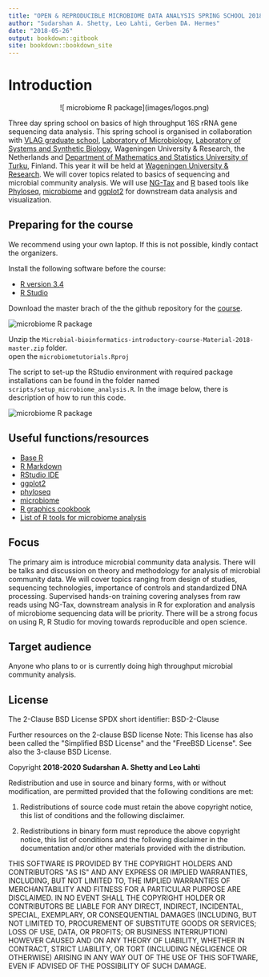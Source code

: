```yaml
---
title: "OPEN & REPRODUCIBLE MICROBIOME DATA ANALYSIS SPRING SCHOOL 2018"
author: "Sudarshan A. Shetty, Leo Lahti, Gerben DA. Hermes"
date: "2018-05-26"
output: bookdown::gitbook
site: bookdown::bookdown_site
---
```


# Introduction  

<center>![ microbiome R package](images/logos.png)</center>  

Three day spring school on basics of high throughput 16S rRNA gene sequencing data analysis. This spring school is organised in collaboration with [VLAG graduate school](https://www.vlaggraduateschool.nl/en.htm), [Laboratory of Microbiology](https://www.wur.nl/en/Expertise-Services/Chair-groups/Agrotechnology-and-Food-Sciences/Laboratory-of-Microbiology.htm), [Laboratory of Systems and Synthetic Biology](https://www.wur.nl/en/Expertise-Services/Chair-groups/Agrotechnology-and-Food-Sciences/Laboratory-of-Systems-and-Synthetic-Biology.htm), Wageningen University & Research, the Netherlands and [Department of Mathematics and Statistics University of Turku](https://www.utu.fi/en/units/sci/units/math/Pages/home.aspx), Finland. This year it will be held at [Wageningen University & Research](https://www.wur.nl/en.htm). We will cover topics related to basics of sequencing and microbial community analysis. We will use [NG-Tax]( https://f1000research.com/articles/5-1791/v1) and [R](https://www.r-project.org/) based tools like [Phyloseq](http://journals.plos.org/plosone/article?id=10.1371/journal.pone.0061217), [microbiome](http://microbiome.github.io/microbiome/) and [ggplot2](http://ggplot2.org/) for downstream data analysis and visualization.   


## Preparing for the course

We recommend using your own laptop. If this is not possible, kindly contact the organizers.

Install the following software before the course:

* [R version 3.4](https://www.r-project.org/)   
* [R Studio](https://www.rstudio.com/)   

Download the master brach of the the github repository for the [course](https://github.com/mibwurrepo/Microbial-bioinformatics-introductory-course-Material-2018).  

![ microbiome R package](images/Gihub_repo_step1.png)</center>  

Unzip the `Microbial-bioinformatics-introductory-course-Material-2018-master.zip` folder.  
open the `microbiometutorials.Rproj`  

The script to set-up the RStudio environment with required package installations can be found in the folder named `scripts/setup_microbiome_analysis.R`. In the image below, there is description of how to run this code.    

![ microbiome R package](images/RStudio_IDE.png)</center>  


## Useful functions/resources     

* [Base R](https://www.rstudio.com/wp-content/uploads/2016/10/r-cheat-sheet-3.pdf)  
* [R Markdown](https://www.rstudio.com/wp-content/uploads/2016/03/rmarkdown-cheatsheet-2.0.pdf)  
* [RStudio IDE](https://www.rstudio.com/wp-content/uploads/2016/01/rstudio-IDE-cheatsheet.pdf)  
* [ggplot2](https://www.rstudio.com/wp-content/uploads/2016/11/ggplot2-cheatsheet-2.1.pdf)  
* [phyloseq](http://journals.plos.org/plosone/article?id=10.1371/journal.pone.0061217)  
* [microbiome](http://microbiome.github.io/microbiome/)  
* [R graphics cookbook](http://www.cookbook-r.com/Graphs/)  
* [List of R tools for microbiome analysis](https://microsud.github.io/Tools-Microbiome-Anlaysis/)  

## Focus    
The primary aim is introduce microbial community data analysis. There will be talks and discussion on theory and methodology for analysis of microbial community data. We will cover topics ranging from design of studies, sequencing technologies, importance of controls and standardized DNA processing. Supervised hands-on training covering analyses from raw reads using NG-Tax, downstream analysis in R for exploration and analysis of microbiome sequencing data will be priority. There will be a strong focus on using R, R Studio for moving towards reproducible and open science.   

## Target audience  
Anyone who plans to or is currently doing high throughput microbial community analysis.  

## License  

The 2-Clause BSD License
SPDX short identifier: BSD-2-Clause

Further resources on the 2-clause BSD license
Note: This license has also been called the "Simplified BSD License" and the "FreeBSD License". See also the 3-clause BSD License.

Copyright **2018-2020 Sudarshan A. Shetty and Leo Lahti**  

Redistribution and use in source and binary forms, with or without modification, are permitted provided that the following conditions are met:  

1. Redistributions of source code must retain the above copyright notice, this list of conditions and the following disclaimer.  

2. Redistributions in binary form must reproduce the above copyright notice, this list of conditions and the following disclaimer in the documentation and/or other materials provided with the distribution.  

THIS SOFTWARE IS PROVIDED BY THE COPYRIGHT HOLDERS AND CONTRIBUTORS "AS IS" AND ANY EXPRESS OR IMPLIED WARRANTIES, INCLUDING, BUT NOT LIMITED TO, THE IMPLIED WARRANTIES OF MERCHANTABILITY AND FITNESS FOR A PARTICULAR PURPOSE ARE DISCLAIMED. IN NO EVENT SHALL THE COPYRIGHT HOLDER OR CONTRIBUTORS BE LIABLE FOR ANY DIRECT, INDIRECT, INCIDENTAL, SPECIAL, EXEMPLARY, OR CONSEQUENTIAL DAMAGES (INCLUDING, BUT NOT LIMITED TO, PROCUREMENT OF SUBSTITUTE GOODS OR SERVICES; LOSS OF USE, DATA, OR PROFITS; OR BUSINESS INTERRUPTION) HOWEVER CAUSED AND ON ANY THEORY OF LIABILITY, WHETHER IN CONTRACT, STRICT LIABILITY, OR TORT (INCLUDING NEGLIGENCE OR OTHERWISE) ARISING IN ANY WAY OUT OF THE USE OF THIS SOFTWARE, EVEN IF ADVISED OF THE POSSIBILITY OF SUCH DAMAGE.  

